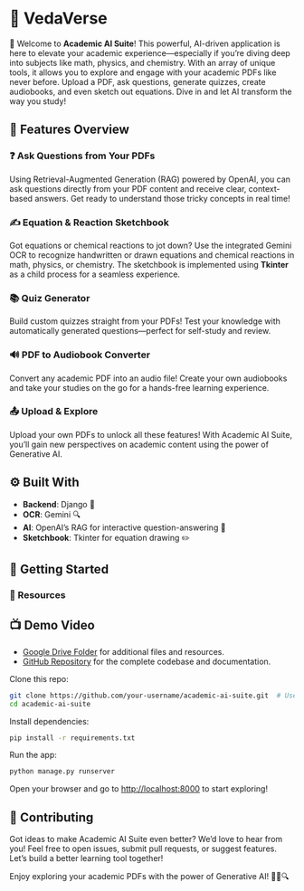 # 📘 VedaVerse

🚀 Welcome to **Academic AI Suite**! This powerful, AI-driven application is here to elevate your academic experience—especially if you’re diving deep into subjects like math, physics, and chemistry. With an array of unique tools, it allows you to explore and engage with your academic PDFs like never before. Upload a PDF, ask questions, generate quizzes, create audiobooks, and even sketch out equations. Dive in and let AI transform the way you study!

## 🎉 Features Overview

### ❓ Ask Questions from Your PDFs
Using Retrieval-Augmented Generation (RAG) powered by OpenAI, you can ask questions directly from your PDF content and receive clear, context-based answers. Get ready to understand those tricky concepts in real time!

### ✍️ Equation & Reaction Sketchbook
Got equations or chemical reactions to jot down? Use the integrated Gemini OCR to recognize handwritten or drawn equations and chemical reactions in math, physics, or chemistry. The sketchbook is implemented using **Tkinter** as a child process for a seamless experience.

### 📚 Quiz Generator
Build custom quizzes straight from your PDFs! Test your knowledge with automatically generated questions—perfect for self-study and review.

### 🔊 PDF to Audiobook Converter
Convert any academic PDF into an audio file! Create your own audiobooks and take your studies on the go for a hands-free learning experience.

### 📤 Upload & Explore
Upload your own PDFs to unlock all these features! With Academic AI Suite, you’ll gain new perspectives on academic content using the power of Generative AI.

## ⚙️ Built With
- **Backend**: Django 🐍
- **OCR**: Gemini 🔍
- **AI**: OpenAI’s RAG for interactive question-answering 🤖
- **Sketchbook**: Tkinter for equation drawing ✏️

## 🚀 Getting Started

### 🔗 Resources
## 📺 Demo Video
- [Google Drive Folder](https://drive.google.com/drive/folders/1dGYyOKPZSTcMYLHpUr57heVoE06tp20B?usp=drive_link) for additional files and resources.
- [GitHub Repository](https://github.com/your-username/academic-ai-suite) for the complete codebase and documentation.

Clone this repo:

```bash
git clone https://github.com/your-username/academic-ai-suite.git  # Use the GitHub link above to access the repository.
cd academic-ai-suite
```

Install dependencies:

```bash
pip install -r requirements.txt
```

Run the app:

```bash
python manage.py runserver
```

Open your browser and go to [http://localhost:8000](http://localhost:8000) to start exploring!


## 🤝 Contributing
Got ideas to make Academic AI Suite even better? We’d love to hear from you! Feel free to open issues, submit pull requests, or suggest features. Let’s build a better learning tool together!


Enjoy exploring your academic PDFs with the power of Generative AI! 🚀📘🔍
